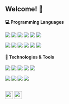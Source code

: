 ## Welcome! 👋
<!-- <img align="right" src="https://github-readme-stats.vercel.app/api/top-langs/?username=zenginerler&hide=html,css,objective-c,kotlin&layout=compact&langs_count=20&theme=dark" alt="stats"/> -->

#### 💻 Programming Languages
![](https://img.shields.io/static/v1?message=Python&logo=python&labelColor=5c5c5c&color=CC5500&logoColor=white&label=%20)
![](https://img.shields.io/static/v1?message=Java&logo=java&labelColor=5c5c5c&color=CC5500&logoColor=white&label=%20)
![](https://img.shields.io/static/v1?message=C-Sharp&logo=c-sharp&labelColor=5c5c5c&color=CC5500&logoColor=white&label=%20)
![](https://img.shields.io/static/v1?message=Swift&logo=swift&labelColor=5c5c5c&color=CC5500&logoColor=white&label=%20)
![](https://img.shields.io/static/v1?message=Dart&logo=dart&labelColor=5c5c5c&color=CC5500&logoColor=white&label=%20)
![](https://img.shields.io/static/v1?message=R&logo=r&labelColor=5c5c5c&color=CC5500&logoColor=white&label=%20)

![](https://img.shields.io/static/v1?message=JavaScript&logo=javascript&labelColor=5c5c5c&color=CC5500&logoColor=white&label=%20)
![](https://img.shields.io/static/v1?message=HTML&logo=html5&labelColor=5c5c5c&color=CC5500&logoColor=white&label=%20)
![](https://img.shields.io/static/v1?message=CSS&logo=css3&labelColor=5c5c5c&color=CC5500&logoColor=white&label=%20)
![](https://img.shields.io/static/v1?message=PHP&logo=php&labelColor=5c5c5c&color=CC5500&logoColor=white&label=%20)
![](https://img.shields.io/static/v1?message=MySQL&logo=mysql&labelColor=5c5c5c&color=CC5500&logoColor=white&label=%20)
![](https://img.shields.io/static/v1?message=Firebase&logo=firebase&labelColor=5c5c5c&color=CC5500&logoColor=white&label=%20)

#### 🔧 Technologies & Tools
![](https://img.shields.io/static/v1?message=Git&logo=git&labelColor=5c5c5c&color=CC5500&logoColor=white&label=%20)
![](https://img.shields.io/static/v1?message=Flutter&logo=flutter&labelColor=5c5c5c&color=CC5500&logoColor=white&label=%20)
![](https://img.shields.io/static/v1?message=ReactNative&logo=react&labelColor=5c5c5c&color=CC5500&logoColor=white&label=%20)
![](https://img.shields.io/static/v1?message=Unix/Linux&logo=linux&labelColor=5c5c5c&color=CC5500&logoColor=white&label=%20)
![](https://img.shields.io/static/v1?message=Windows&logo=windows&labelColor=5c5c5c&color=CC5500&logoColor=white&label=%20)

![](https://img.shields.io/static/v1?message=VSCode&logo=visual-studio-code&labelColor=5c5c5c&color=CC5500&logoColor=white&label=%20)
![](https://img.shields.io/static/v1?message=Unity&logo=unity&labelColor=5c5c5c&color=CC5500&logoColor=white&label=%20)
![](https://img.shields.io/static/v1?message=AndroidStudio&logo=android-studio&labelColor=5c5c5c&color=CC5500&logoColor=white&label=%20)
![](https://img.shields.io/static/v1?message=Xcode&logo=xcode&labelColor=5c5c5c&color=CC5500&logoColor=white&label=%20)

<br>
<a href="https://zenginerler.github.io/"><img src="https://img.shields.io/badge/my_website-%230A0A0A.svg?&style=for-the-badge&logo=github" height=25></a>
<a href="https://www.linkedin.com/in/zenginerler"><img src="https://img.shields.io/badge/linkedin-%230A0A0A.svg?&style=for-the-badge&logo=linkedin" height=25></a> 
<br>

<!-- **zenginerler/zenginerler** is a ✨ _special_ ✨ repository because its `README.md` (this file) appears on your GitHub profile.
Here are some ideas to get you started:
- 🔭 I’m currently working on ...
- 🌱 I’m currently learning ...
- 👯 I’m looking to collaborate on ...Z
- 🤔 I’m looking for help with ...
- 💬 Ask me about ...
- 📫 How to reach me: ...
- 😄 Pronouns: ...
- ⚡ Fun fact: ...
- 🤖 🦊 🌚 &#x1f4c8; -->
